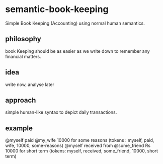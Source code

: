 # semantic-book-keeping
Simple Book Keeping (Accounting) using normal human semantics.

## philosophy
book Keeping should be as easier as we write down to remember any financial matters.

## idea
write now, analyse later

## approach
simple human-like syntax to depict daily transactions.

## example
@myself paid @my_wife 10000 for some reasons (tokens : myself, paid, wife, 10000, some-reasons)
@myself received from @some_friend Rs 10000 for short term (tokens: myself, received, some_friend, 10000, short term)
